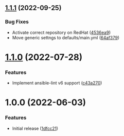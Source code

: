 ## [1.1.1](https://github.com/de-it-krachten/ansible-role-php/compare/v1.1.0...v1.1.1) (2022-09-25)


### Bug Fixes

* Activate correct repository on RedHat ([4536ea9](https://github.com/de-it-krachten/ansible-role-php/commit/4536ea9dd116b404adc9d5fee775b056588a48fa))
* Move generic settngs to defaults/main.yml ([64af379](https://github.com/de-it-krachten/ansible-role-php/commit/64af379c6ec6498e1e02da667d930e03942eb209))

# [1.1.0](https://github.com/de-it-krachten/ansible-role-php/compare/v1.0.0...v1.1.0) (2022-07-28)


### Features

* Implement ansible-lint v6 support ([c43a270](https://github.com/de-it-krachten/ansible-role-php/commit/c43a270c1f28db18c3b0f1e27d2ca12c2c03c2ae))

# 1.0.0 (2022-06-03)


### Features

* Initial release ([1dfcc21](https://github.com/de-it-krachten/ansible-role-php/commit/1dfcc215b3187738d109281b7da8f6beebc330d4))
